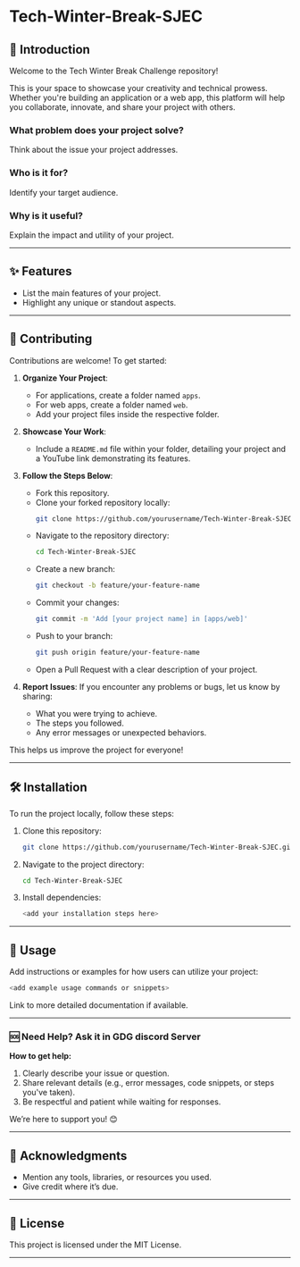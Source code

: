 # Tech-Winter-Break-SJEC

## 🚀 Introduction

Welcome to the Tech Winter Break Challenge repository!

This is your space to showcase your creativity and technical prowess. Whether you're building an application or a web app, this platform will help you collaborate, innovate, and share your project with others.

### What problem does your project solve?
Think about the issue your project addresses.

### Who is it for?
Identify your target audience.

### Why is it useful?
Explain the impact and utility of your project.

---

## ✨ Features

- List the main features of your project.
- Highlight any unique or standout aspects.

---

## 🤝 Contributing

Contributions are welcome! To get started:

1. **Organize Your Project**:
   - For applications, create a folder named `apps`.
   - For web apps, create a folder named `web`.
   - Add your project files inside the respective folder.

2. **Showcase Your Work**:
   - Include a `README.md` file within your folder, detailing your project and a YouTube link demonstrating its features.

3. **Follow the Steps Below**:

   - Fork this repository.
   - Clone your forked repository locally:
     ```bash
     git clone https://github.com/yourusername/Tech-Winter-Break-SJEC.git
     ```
   - Navigate to the repository directory:
     ```bash
     cd Tech-Winter-Break-SJEC
     ```
   - Create a new branch:
     ```bash
     git checkout -b feature/your-feature-name
     ```
   - Commit your changes:
     ```bash
     git commit -m 'Add [your project name] in [apps/web]'
     ```
   - Push to your branch:
     ```bash
     git push origin feature/your-feature-name
     ```
   - Open a Pull Request with a clear description of your project.

4. **Report Issues**:
   If you encounter any problems or bugs, let us know by sharing:
   - What you were trying to achieve.
   - The steps you followed.
   - Any error messages or unexpected behaviors.

This helps us improve the project for everyone!

---

## 🛠️ Installation

To run the project locally, follow these steps:

1. Clone this repository:
   ```bash
   git clone https://github.com/yourusername/Tech-Winter-Break-SJEC.git
   ```
2. Navigate to the project directory:
   ```bash
   cd Tech-Winter-Break-SJEC
   ```
3. Install dependencies:
   ```bash
   <add your installation steps here>
   ```

---

## 📖 Usage

Add instructions or examples for how users can utilize your project:
```bash
<add example usage commands or snippets>
```

Link to more detailed documentation if available.

---

### 🆘 Need Help? Ask it in GDG discord Server

**How to get help:**
1. Clearly describe your issue or question.
2. Share relevant details (e.g., error messages, code snippets, or steps you've taken).
3. Be respectful and patient while waiting for responses.

We’re here to support you! 😊


---

## 🌟 Acknowledgments

- Mention any tools, libraries, or resources you used.
- Give credit where it’s due.

---

## 📜 License

This project is licensed under the MIT License.

---

